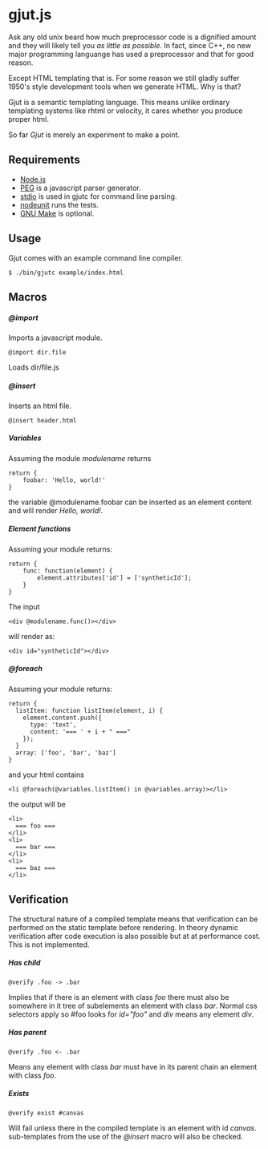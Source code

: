 gjut.js
=======

Ask any old unix beard how much preprocessor code is a dignified amount and they will likely tell you _as little as possible_. In fact, since C++, no new major programming languange has used a preprocessor and that for good reason.

Except HTML templating that is. For some reason we still gladly suffer 1950's style development tools when we generate HTML. Why is that?

Gjut is a semantic templating language. This means unlike ordinary templating systems like rhtml or
velocity, it cares whether you produce proper html.

So far _Gjut_ is merely an experiment to make a point.

Requirements
------------
 * [Node.js](http://nodejs.org)
 * [PEG](http://pegjs.majda.cz) is a javascript parser generator.
 * [stdio](http://sgmonda.github.io/stdio/) is used in gjutc for command line parsing.
 * [nodeunit](https://github.com/caolan/nodeunit) runs the tests.
 * [GNU Make](https://www.gnu.org/software/make/) is optional.

Usage
------
Gjut comes with an example command line compiler.

    $ ./bin/gjutc example/index.html


Macros
------

##### @import

Imports a javascript module.

    @import dir.file

Loads dir/file.js

##### @insert

Inserts an html file.

    @insert header.html

##### Variables

Assuming the module _modulename_ returns

    return {
        foobar: 'Hello, world!'
    }

the variable @modulename.foobar can be inserted as an element content and will render _Hello, world!_.

##### Element functions

Assuming your module returns:

    return {
        func: function(element) {
            element.attributes['id'] = ['syntheticId'];
        }
    }

The input

    <div @modulename.func()></div>

will render as:

    <div id="syntheticId"></div>


##### @foreach

Assuming your module returns:

    return {
      listItem: function listItem(element, i) {
        element.content.push({
          type: 'text',
          content: '=== ' + i + " ==="
        });
      }
      array: ['foo', 'bar', 'baz']
    }

and your html contains

    <li @foreach(@variables.listItem() in @variables.array)></li>

the output will be

    <li>
      === foo ===
    </li>
    <li>
      === bar ===
    </li>
    <li>
      === baz ===
    </li>



Verification
------------

The structural nature of a compiled template means that verification
can be performed on the static template before rendering. In theory dynamic
verification after code execution is also possible but at at performance cost.
This is not implemented.


##### Has child

    @verify .foo -> .bar

Implies that if there is an element with class _foo_ there must also be
somewhere in it tree of subelements an element with class _bar_. Normal css
selectors apply so #foo looks for _id="foo"_ and _div_ means any element _div_.


##### Has parent

    @verify .foo <- .bar

Means any element with class _bar_ must have in its parent chain an element with
class _foo_.

##### Exists

    @verify exist #canvas

Will fail unless there in the compiled template is an element with id _canvas_.
sub-templates from the use of the _@insert_ macro will also be checked.
